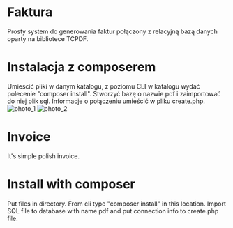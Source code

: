 # Faktura
Prosty system do generowania faktur połączony z relacyjną bazą danych oparty na bibliotece TCPDF.
# Instalacja z composerem
Umieścić pliki w danym katalogu, z poziomu CLI w katalogu wydać polecenie "composer install". Stworzyć bazę o nazwie pdf i zaimportować do niej plik sql. Informacje o połączeniu umieścić w pliku create.php.
![photo_1](http://51.38.115.222/x/fakturka.png)
![photo_2](http://51.38.115.222/x/powiazania.png)
# Invoice
It's simple polish invoice.
# Install with composer
Put files in directory. From cli type "composer install" in this location. Import SQL file to database with name pdf and put connection info to create.php file.
